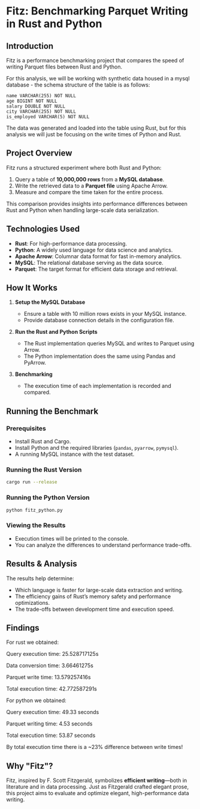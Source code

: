 # Fitz: Benchmarking Parquet Writing in Rust and Python

## Introduction
Fitz is a performance benchmarking project that compares the speed of writing Parquet files between Rust and Python. 

For this analysis, we will be working with synthetic data housed in a mysql database - the schema structure of the table is as follows:

    name VARCHAR(255) NOT NULL
    age BIGINT NOT NULL
    salary DOUBLE NOT NULL
    city VARCHAR(255) NOT NULL
    is_employed VARCHAR(5) NOT NULL

The data was generated and loaded into the table using Rust, but for this analysis we will just be focusing on the write times of Python and Rust.

## Project Overview
Fitz runs a structured experiment where both Rust and Python:
1. Query a table of **10,000,000 rows** from a **MySQL database**.
2. Write the retrieved data to a **Parquet file** using Apache Arrow.
3. Measure and compare the time taken for the entire process.

This comparison provides insights into performance differences between Rust and Python when handling large-scale data serialization.

## Technologies Used
- **Rust**: For high-performance data processing.
- **Python**: A widely used language for data science and analytics.
- **Apache Arrow**: Columnar data format for fast in-memory analytics.
- **MySQL**: The relational database serving as the data source.
- **Parquet**: The target format for efficient data storage and retrieval.

## How It Works
1. **Setup the MySQL Database**
   - Ensure a table with 10 million rows exists in your MySQL instance.
   - Provide database connection details in the configuration file.
   
2. **Run the Rust and Python Scripts**
   - The Rust implementation queries MySQL and writes to Parquet using Arrow.
   - The Python implementation does the same using Pandas and PyArrow.
   
3. **Benchmarking**
   - The execution time of each implementation is recorded and compared.

## Running the Benchmark
### Prerequisites
- Install Rust and Cargo.
- Install Python and the required libraries (`pandas`, `pyarrow`, `pymysql`).
- A running MySQL instance with the test dataset.

### Running the Rust Version
```sh
cargo run --release
```

### Running the Python Version
```sh
python fitz_python.py
```

### Viewing the Results
- Execution times will be printed to the console.
- You can analyze the differences to understand performance trade-offs.

## Results & Analysis
The results help determine:
- Which language is faster for large-scale data extraction and writing.
- The efficiency gains of Rust’s memory safety and performance optimizations.
- The trade-offs between development time and execution speed.

## Findings
For rust we obtained:

Query execution time: 25.528717125s

Data conversion time: 3.66461275s

Parquet write time: 13.579257416s

Total execution time: 42.772587291s

For python we obtained:

Query execution time: 49.33 seconds

Parquet writing time: 4.53 seconds

Total execution time: 53.87 seconds

By total execution time there is a ~23% difference between write times!

## Why "Fitz"?
Fitz, inspired by F. Scott Fitzgerald, symbolizes **efficient writing**—both in literature and in data processing. Just as Fitzgerald crafted elegant prose, this project aims to evaluate and optimize elegant, high-performance data writing.


